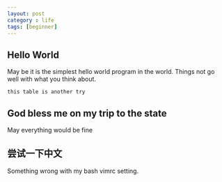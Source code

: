 ```yaml
---
layout: post
category : life
tags: [beginner]
---
```

## Hello World

May be it is the simplest hello world program in the world.
Things not go well with what you think about. 

	this table is another try

## God bless me on my trip to the state
May everything would be fine

## 尝试一下中文
Something wrong with my bash vimrc setting. 


